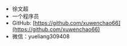 - 徐文超
- 一个程序员
- GitHub: [https://github.com/xuwenchao66](https://github.com/xuwenchao66)
- 微信：yueliang309408
